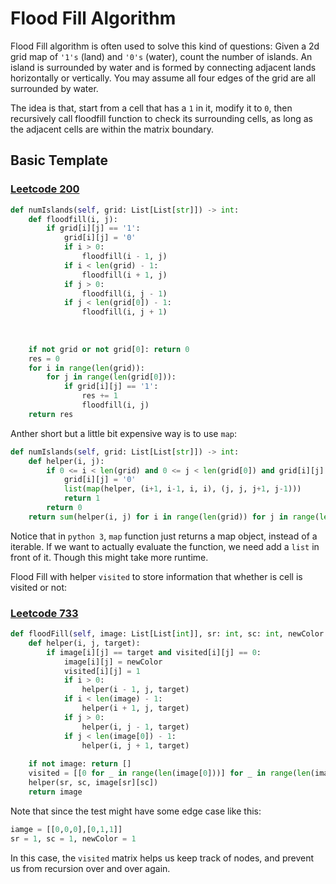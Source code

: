 # Flood Fill Algorithm

Flood Fill algorithm is often used to solve this kind of questions: Given a 2d grid map of `'1's` (land) and `'0's` (water), count the number of islands. An island is surrounded by water and is formed by connecting adjacent lands horizontally or vertically. You may assume all four edges of the grid are all surrounded by water.

The idea is that, start from a cell that has a `1` in it, modify it to `0`, then recursively call floodfill function to check its surrounding cells, as long as the adjacent cells are within the matrix boundary.

## Basic Template

### [Leetcode 200](https://leetcode.com/problems/number-of-islands/)
```python
def numIslands(self, grid: List[List[str]]) -> int:
    def floodfill(i, j):
        if grid[i][j] == '1':
            grid[i][j] = '0'
            if i > 0:
                floodfill(i - 1, j)
            if i < len(grid) - 1:
                floodfill(i + 1, j)
            if j > 0:
                floodfill(i, j - 1)
            if j < len(grid[0]) - 1:
                floodfill(i, j + 1)
                
    
    
    if not grid or not grid[0]: return 0
    res = 0
    for i in range(len(grid)):
        for j in range(len(grid[0])):
            if grid[i][j] == '1':
                res += 1
                floodfill(i, j)
    return res
```
Anther short but a little bit expensive way is to use `map`:

```python
def numIslands(self, grid: List[List[str]]) -> int:
    def helper(i, j):
        if 0 <= i < len(grid) and 0 <= j < len(grid[0]) and grid[i][j] == '1':
            grid[i][j] = '0'
            list(map(helper, (i+1, i-1, i, i), (j, j, j+1, j-1)))
            return 1
        return 0
    return sum(helper(i, j) for i in range(len(grid)) for j in range(len(grid[i])))
```
Notice that in `python 3`, `map` function just returns a map object, instead of a iterable. If we want to actually evaluate the function, we need add a `list` in front of it. Though this might take more runtime.


Flood Fill with helper `visited` to store information that whether is cell is visited or not:

### [Leetcode 733](https://leetcode.com/problems/flood-fill/)
```python
def floodFill(self, image: List[List[int]], sr: int, sc: int, newColor: int) -> List[List[int]]:
    def helper(i, j, target):
        if image[i][j] == target and visited[i][j] == 0:
            image[i][j] = newColor
            visited[i][j] = 1
            if i > 0:
                helper(i - 1, j, target)
            if i < len(image) - 1:
                helper(i + 1, j, target)
            if j > 0:
                helper(i, j - 1, target)
            if j < len(image[0]) - 1:
                helper(i, j + 1, target)
    
    if not image: return []
    visited = [[0 for _ in range(len(image[0]))] for _ in range(len(image))]
    helper(sr, sc, image[sr][sc])
    return image
```

Note that since the test might have some edge case like this: 
```python
iamge = [[0,0,0],[0,1,1]]
sr = 1, sc = 1, newColor = 1
```
In this case, the `visited` matrix helps us keep track of nodes, and prevent us from recursion over and over again.


